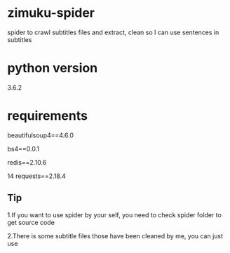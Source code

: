 # zimuku-spider
spider to crawl subtitles files and extract, clean so I can use sentences in subtitles

# python version 
3.6.2

# requirements
beautifulsoup4==4.6.0

bs4==0.0.1

redis==2.10.6

14 requests==2.18.4

## Tip

1.If you want to use spider by your self, you need to check spider folder to get source code

2.There is some subtitle files those have been cleaned by me, you can just use  
